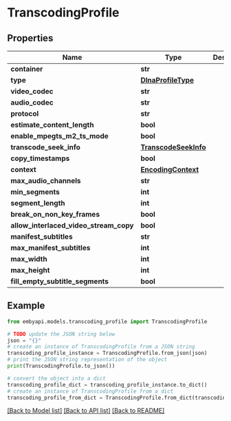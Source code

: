 # TranscodingProfile


## Properties

Name | Type | Description | Notes
------------ | ------------- | ------------- | -------------
**container** | **str** |  | [optional] 
**type** | [**DlnaProfileType**](DlnaProfileType.md) |  | [optional] 
**video_codec** | **str** |  | [optional] 
**audio_codec** | **str** |  | [optional] 
**protocol** | **str** |  | [optional] 
**estimate_content_length** | **bool** |  | [optional] 
**enable_mpegts_m2_ts_mode** | **bool** |  | [optional] 
**transcode_seek_info** | [**TranscodeSeekInfo**](TranscodeSeekInfo.md) |  | [optional] 
**copy_timestamps** | **bool** |  | [optional] 
**context** | [**EncodingContext**](EncodingContext.md) |  | [optional] 
**max_audio_channels** | **str** |  | [optional] 
**min_segments** | **int** |  | [optional] 
**segment_length** | **int** |  | [optional] 
**break_on_non_key_frames** | **bool** |  | [optional] 
**allow_interlaced_video_stream_copy** | **bool** |  | [optional] 
**manifest_subtitles** | **str** |  | [optional] 
**max_manifest_subtitles** | **int** |  | [optional] 
**max_width** | **int** |  | [optional] 
**max_height** | **int** |  | [optional] 
**fill_empty_subtitle_segments** | **bool** |  | [optional] 

## Example

```python
from embyapi.models.transcoding_profile import TranscodingProfile

# TODO update the JSON string below
json = "{}"
# create an instance of TranscodingProfile from a JSON string
transcoding_profile_instance = TranscodingProfile.from_json(json)
# print the JSON string representation of the object
print(TranscodingProfile.to_json())

# convert the object into a dict
transcoding_profile_dict = transcoding_profile_instance.to_dict()
# create an instance of TranscodingProfile from a dict
transcoding_profile_from_dict = TranscodingProfile.from_dict(transcoding_profile_dict)
```
[[Back to Model list]](../README.md#documentation-for-models) [[Back to API list]](../README.md#documentation-for-api-endpoints) [[Back to README]](../README.md)



